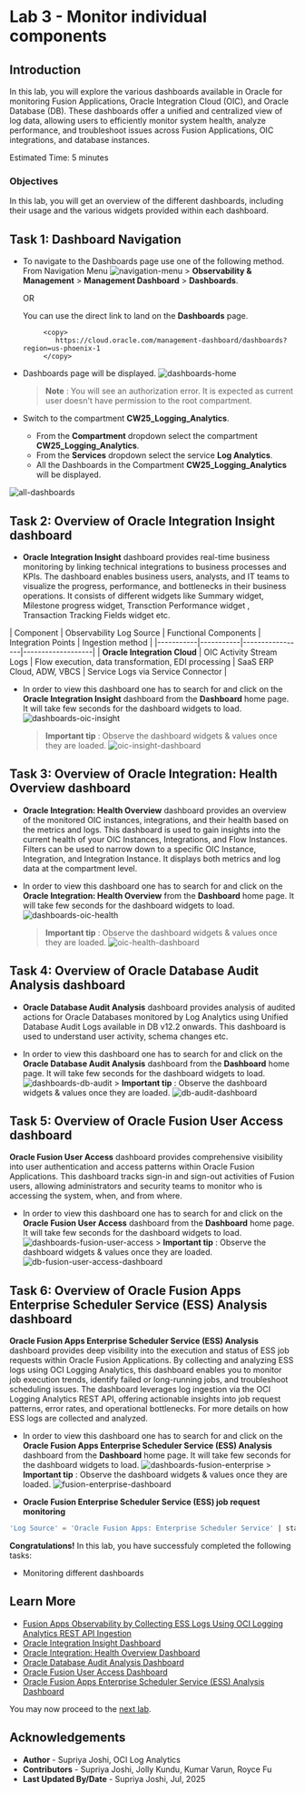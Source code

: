 # Lab 3 - Monitor individual components

## Introduction

In this lab, you will explore the various dashboards available in Oracle for monitoring Fusion Applications, Oracle Integration Cloud (OIC), and Oracle Database (DB). These dashboards offer a unified and centralized view of log data, allowing users to efficiently monitor system health, analyze performance, and troubleshoot issues across Fusion Applications, OIC integrations, and database instances.

Estimated Time: 5 minutes

### Objectives
In this lab, you will get an overview of the different dashboards, including their usage and the various widgets provided within each dashboard.

## Task 1: Dashboard Navigation
- To navigate to the Dashboards page use one of the following method.
    From Navigation Menu ![navigation-menu](images/navigation-menu.jpg) > **Observability & Management** > **Management Dashboard** > **Dashboards**.
     
    OR
    
    You can use the direct link to land on the **Dashboards** page.
    ```
         <copy>
            https://cloud.oracle.com/management-dashboard/dashboards?region=us-phoenix-1
         </copy>   
    ```
 -  Dashboards page will be displayed.
      ![dashboards-home](images/dashboards-home.jpg) 

    > **Note** : You will see an authorization error. It is expected as current user doesn't have permission to the root compartment.

 -  Switch to the compartment **CW25\_Logging\_Analytics**.
    - From the **Compartment** dropdown select the compartment **CW25\_Logging\_Analytics**.
    - From the **Services** dropdown select the service **Log Analytics**.
    - All the Dashboards in the Compartment **CW25\_Logging\_Analytics** will be displayed.
      
   ![all-dashboards](images/all-dashboards.jpg)

## Task 2: Overview of Oracle Integration Insight  dashboard
  
-  **Oracle Integration Insight**  dashboard provides real-time business monitoring by linking technical integrations to business processes and KPIs. The dashboard enables business users, analysts, and IT teams to visualize the progress, performance, and bottlenecks in their business operations. It consists of different widgets like Summary widget, Milestone progress widget, Transction Performance widget , Transaction Tracking Fields widget etc. 

| Component | Observability Log Source | Functional Components | Integration Points | Ingestion method | 
|-----------|-----------|-----------------|-------------------|
| **Oracle Integration Cloud** | OIC Activity Stream Logs | Flow execution, data transformation, EDI processing | SaaS ERP Cloud, ADW, VBCS | Service Logs via Service Connector |

- In order to view this dashboard one has to search for and click on the **Oracle Integration Insight** dashboard from the  **Dashboard** home page. It will take few seconds for the dashboard widgets to load.
![dashboards-oic-insight](images/dashboards-oic-insight.jpg)
	> **Important tip** : Observe the dashboard widgets & values once they are loaded.
	![oic-insight-dashboard](images/oic-insight-dashboard.jpg)

## Task 3: Overview of Oracle Integration: Health Overview dashboard

  - **Oracle Integration: Health Overview** dashboard provides an overview of the monitored OIC instances, integrations, and their health based on the metrics and logs. This dashboard is used to gain insights into the current health of your OIC Instances, Integrations, and Flow Instances. Filters can be used to narrow down to a specific OIC Instance, Integration, and Integration Instance. It displays both metrics and log data at the compartment level. 

  - In order to view this dashboard one has to search for and click on the **Oracle Integration: Health Overview** from the  **Dashboard** home page. It will take few seconds for the dashboard widgets to load. ![dashboards-oic-health](images/dashboards-oic-health.jpg)
      > **Important tip** : Observe the dashboard widgets & values once they are loaded.
      ![oic-health-dashboard](images/oic-health-dashboard.jpg)

## Task 4: Overview of Oracle Database Audit Analysis dashboard

- **Oracle Database Audit Analysis** dashboard provides analysis of audited actions for Oracle Databases monitored by Log Analytics using Unified Database Audit Logs available in DB v12.2 onwards. This dashboard is used to understand user activity, schema changes etc.

- In order to view this dashboard one has to search for and click on the **Oracle Database Audit Analysis** dashboard from the  **Dashboard** home page. It will take few seconds for the dashboard widgets to load. ![dashboards-db-audit](images/dashboards-db-audit.jpg)
      > **Important tip** : Observe the dashboard widgets & values once they are loaded.
      ![db-audit-dashboard](images/db-audit-dashboard.jpg)

## Task 5: Overview of Oracle Fusion User Access dashboard

**Oracle Fusion User Access** dashboard provides comprehensive visibility into user authentication and access patterns within Oracle Fusion Applications. This dashboard tracks sign-in and sign-out activities of Fusion users, allowing administrators and security teams to monitor who is accessing the system, when, and from where. 

- In order to view this dashboard one has to search for and click on the **Oracle Fusion User Access** dashboard from the  **Dashboard** home page. It will take few seconds for the dashboard widgets to load. ![dashboards-fusion-user-access](images/dashboards-fusion-user-access.jpg)
      > **Important tip** : Observe the dashboard widgets & values once they are loaded.
      ![db-fusion-user-access-dashboard](images/fusion-user-access.jpg)   

## Task 6: Overview of Oracle Fusion Apps Enterprise Scheduler Service (ESS) Analysis dashboard

**Oracle Fusion Apps Enterprise Scheduler Service (ESS) Analysis** dashboard provides deep visibility into the execution and status of ESS job requests within Oracle Fusion Applications. By collecting and analyzing ESS logs using OCI Logging Analytics, this dashboard enables you to monitor job execution trends, identify failed or long-running jobs, and troubleshoot scheduling issues. The dashboard leverages log ingestion via the OCI Logging Analytics REST API, offering actionable insights into job request patterns, error rates, and operational bottlenecks. For more details on how ESS logs are collected and analyzed.

- In order to view this dashboard one has to search for and click on the **Oracle Fusion Apps Enterprise Scheduler Service (ESS) Analysis**  dashboard from the  **Dashboard** home page. It will take few seconds for the dashboard widgets to load. ![dashboards-fusion-enterprise](images/dashboards-fusion-enterprise.jpg)
      > **Important tip** : Observe the dashboard widgets & values once they are loaded.
      ![fusion-enterprise-dashboard](images/fusion-enterprise-dashboard.jpg)         

- **Oracle Fusion Enterprise Scheduler Service (ESS) job request monitoring**

```sql
'Log Source' = 'Oracle Fusion Apps: Enterprise Scheduler Service' | stats distinctcount('Request ID') as Jobs
```

**Congratulations!** In this lab, you have successfuly completed the following tasks:
- Monitoring different dashboards


## Learn More

* [Fusion Apps Observability by Collecting ESS Logs Using OCI Logging Analytics REST API Ingestion](https://www.ateam-oracle.com/post/fusion-apps-observability-by-collecting-ess-logs-using-oci-logging-analytics-rest-api-ingestion)
* [Oracle Integration Insight Dashboard](https://docs.oracle.com/en-us/iaas/logging-analytics/doc/oracle-integration-insight-dashboard.html)
* [Oracle Integration: Health Overview Dashboard](https://docs.oracle.com/en-us/iaas/logging-analytics/doc/oracle-integration-health-overview-dashboard.html)
* [Oracle Database Audit Analysis Dashboard](https://docs.oracle.com/en-us/iaas/logging-analytics/doc/oracle-database-audit-analysis-dashboard.html)
* [Oracle Fusion User Access Dashboard](https://docs.oracle.com/en-us/iaas/logging-analytics/doc/oracle-fusion-user-access-dashboard.html)
* [Oracle Fusion Apps Enterprise Scheduler Service (ESS) Analysis Dashboard](https://docs.oracle.com/en-us/iaas/logging-analytics/doc/oracle-fusion-apps-enterprise-scheduler-service-ess-analysis-dashboard.html)


You may now proceed to the [next lab](#next).

## Acknowledgements
* **Author** - Supriya Joshi, OCI Log Analytics
* **Contributors** -  Supriya Joshi, Jolly Kundu, Kumar Varun, Royce Fu
* **Last Updated By/Date** - Supriya Joshi, Jul, 2025
